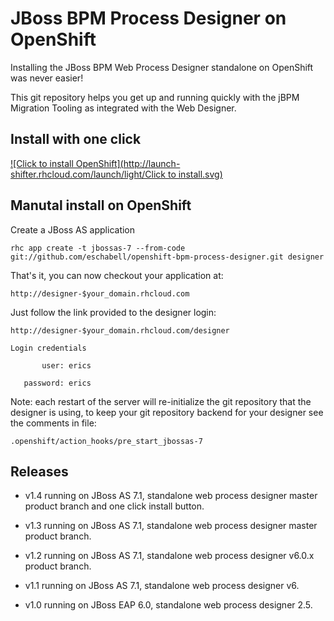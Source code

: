 JBoss BPM Process Designer on OpenShift 
===========================================
Installing the JBoss BPM Web Process Designer standalone on OpenShift was never easier!

This git repository helps you get up and running quickly with the jBPM
Migration Tooling as integrated with the Web Designer.


Install with one click
----------------------
[![Click to install OpenShift](http://launch-shifter.rhcloud.com/launch/light/Click to install.svg)](https://openshift.redhat.com/app/console/application_type/custom?&cartridges[]=jbossas-7&initial_git_url=https://github.com/eschabell/openshift-bpm-process-designer.git&name=designer)


Manutal install on OpenShift
----------------------------
Create a JBoss AS application

    rhc app create -t jbossas-7 --from-code git://github.com/eschabell/openshift-bpm-process-designer.git designer

That's it, you can now checkout your application at:

    http://designer-$your_domain.rhcloud.com     

Just follow the link provided to the designer login:

    http://designer-$your_domain.rhcloud.com/designer

    Login credentials

           user: erics

       password: erics

Note: each restart of the server will re-initialize the git repository that the designer is using, to keep your git repository backend for your designer see the comments in file:

    .openshift/action_hooks/pre_start_jbossas-7

Releases
---------

- v1.4 running on JBoss AS 7.1, standalone web process designer master product branch and one click install button.

- v1.3 running on JBoss AS 7.1, standalone web process designer master product branch.

- v1.2 running on JBoss AS 7.1, standalone web process designer v6.0.x product branch.

- v1.1 running on JBoss AS 7.1, standalone web process designer v6.

- v1.0 running on JBoss EAP 6.0, standalone web process designer 2.5.

